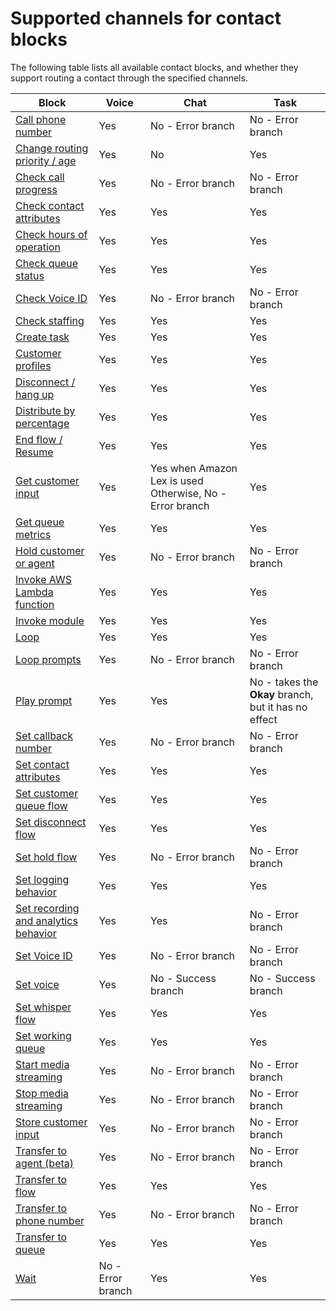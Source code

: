 # Supported channels for contact blocks<a name="block-support-by-channel"></a>

The following table lists all available contact blocks, and whether they support routing a contact through the specified channels\. 


| Block | Voice | Chat | Task | 
| --- | --- | --- | --- | 
| [Call phone number](call-phone-number.md)  | Yes | No \- Error branch | No \- Error branch | 
|  [Change routing priority / age](change-routing-priority.md)   | Yes | No | Yes | 
|  [Check call progress](check-call-progress.md)   | Yes | No \- Error branch | No \- Error branch | 
|  [Check contact attributes](check-contact-attributes.md)   | Yes | Yes | Yes | 
|   [Check hours of operation](check-hours-of-operation.md)  | Yes | Yes | Yes | 
|   [Check queue status](check-queue-status.md)   | Yes | Yes | Yes | 
|   [Check Voice ID](check-voice-id.md)   | Yes | No \- Error branch | No \- Error branch | 
|   [Check staffing](check-staffing.md)   | Yes | Yes | Yes | 
|   [Create task](create-task-block.md)   | Yes | Yes | Yes | 
|   [Customer profiles](customer-profiles-block.md)   | Yes | Yes | Yes | 
|  [Disconnect / hang up](disconnect-hang-up.md)  | Yes | Yes | Yes | 
|   [Distribute by percentage](distribute-by-percentage.md)   | Yes | Yes | Yes | 
|   [End flow / Resume](end-flow-resume.md)   | Yes | Yes | Yes | 
|   [Get customer input](get-customer-input.md)   | Yes | Yes when Amazon Lex is used Otherwise, No \- Error branch | Yes | 
| [Get queue metrics](get-queue-metrics.md) | Yes | Yes | Yes | 
|  [Hold customer or agent](hold-customer-agent.md)  | Yes | No \- Error branch | No \- Error branch | 
|  [Invoke AWS Lambda function](invoke-lambda-function-block.md)  | Yes | Yes | Yes | 
|  [Invoke module ](invoke-module-block.md)  | Yes | Yes | Yes | 
|  [Loop](loop.md)  | Yes | Yes | Yes | 
|  [Loop prompts](loop-prompts.md)  | Yes | No \- Error branch | No \- Error branch | 
|   [Play prompt](play.md)  | Yes | Yes | No \- takes the **Okay** branch, but it has no effect | 
|   [Set callback number](set-callback-number.md)   | Yes | No \- Error branch | No \- Error branch | 
|   [Set contact attributes](set-contact-attributes.md)   | Yes | Yes | Yes | 
|  [Set customer queue flow](set-customer-queue-flow.md)  | Yes | Yes | Yes | 
|   [Set disconnect flow](set-disconnect-flow.md)   | Yes | Yes | Yes | 
|   [Set hold flow](set-hold-flow.md)   | Yes | No \- Error branch | No \- Error branch | 
|   [Set logging behavior](set-logging-behavior.md)   | Yes | Yes | Yes | 
|   [Set recording and analytics behavior](set-recording-behavior.md)  | Yes | Yes | No \- Error branch | 
|   [Set Voice ID](set-voice-id.md)   | Yes | No \- Error branch | No \- Error branch | 
|  [Set voice](set-voice.md)   | Yes | No \- Success branch | No \- Success branch | 
|   [Set whisper flow](set-whisper-flow.md)  | Yes | Yes | Yes | 
|   [Set working queue](set-working-queue.md)   | Yes | Yes | Yes | 
|  [Start media streaming](start-media-streaming.md)  | Yes | No \- Error branch | No \- Error branch | 
|  [Stop media streaming](stop-media-streaming.md)  | Yes | No \- Error branch | No \- Error branch | 
|   [Store customer input](store-customer-input.md)   | Yes | No \- Error branch | No \- Error branch | 
|   [Transfer to agent \(beta\)](transfer-to-agent-block.md)  | Yes | No \- Error branch | No \- Error branch | 
|   [Transfer to flow](transfer-to-flow.md)  | Yes | Yes | Yes | 
|   [Transfer to phone number](transfer-to-phone-number.md)  | Yes | No \- Error branch | No \- Error branch | 
|   [Transfer to queue](transfer-to-queue.md)   | Yes | Yes | Yes | 
|   [Wait](wait.md)  | No \- Error branch | Yes | Yes | 